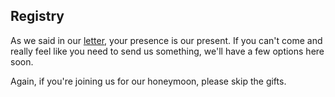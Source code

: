 ## Registry

As we said in our [letter](#wait-what), your presence is our present. If you can't come and really feel like you need to send us something, we'll have a few options here soon.

Again, if you're joining us for our honeymoon, please skip the gifts.
